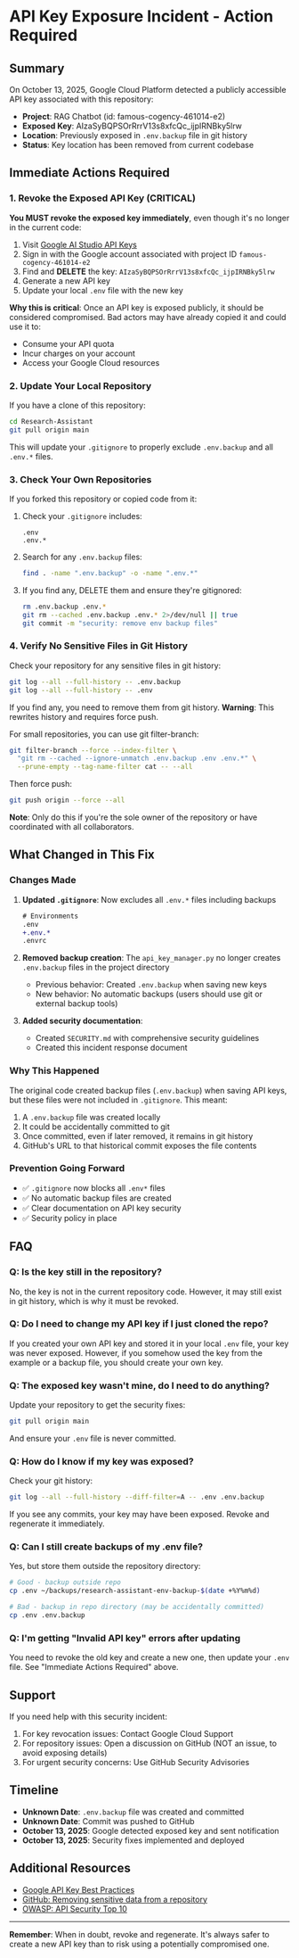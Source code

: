 # API Key Exposure Incident - Action Required

## Summary

On October 13, 2025, Google Cloud Platform detected a publicly accessible API key associated with this repository:

- **Project**: RAG Chatbot (id: famous-cogency-461014-e2)
- **Exposed Key**: AIzaSyBQPSOrRrrV13s8xfcQc_ijpIRNBky5lrw
- **Location**: Previously exposed in `.env.backup` file in git history
- **Status**: Key location has been removed from current codebase

## Immediate Actions Required

### 1. Revoke the Exposed API Key (CRITICAL)

**You MUST revoke the exposed key immediately**, even though it's no longer in the current code:

1. Visit [Google AI Studio API Keys](https://makersuite.google.com/app/apikey)
2. Sign in with the Google account associated with project ID `famous-cogency-461014-e2`
3. Find and **DELETE** the key: `AIzaSyBQPSOrRrrV13s8xfcQc_ijpIRNBky5lrw`
4. Generate a new API key
5. Update your local `.env` file with the new key

**Why this is critical**: Once an API key is exposed publicly, it should be considered compromised. Bad actors may have already copied it and could use it to:
- Consume your API quota
- Incur charges on your account
- Access your Google Cloud resources

### 2. Update Your Local Repository

If you have a clone of this repository:

```bash
cd Research-Assistant
git pull origin main
```

This will update your `.gitignore` to properly exclude `.env.backup` and all `.env.*` files.

### 3. Check Your Own Repositories

If you forked this repository or copied code from it:

1. Check your `.gitignore` includes:
   ```
   .env
   .env.*
   ```

2. Search for any `.env.backup` files:
   ```bash
   find . -name ".env.backup" -o -name ".env.*"
   ```

3. If you find any, DELETE them and ensure they're gitignored:
   ```bash
   rm .env.backup .env.*
   git rm --cached .env.backup .env.* 2>/dev/null || true
   git commit -m "security: remove env backup files"
   ```

### 4. Verify No Sensitive Files in Git History

Check your repository for any sensitive files in git history:

```bash
git log --all --full-history -- .env.backup
git log --all --full-history -- .env
```

If you find any, you need to remove them from git history. **Warning**: This rewrites history and requires force push.

For small repositories, you can use git filter-branch:
```bash
git filter-branch --force --index-filter \
  "git rm --cached --ignore-unmatch .env.backup .env .env.*" \
  --prune-empty --tag-name-filter cat -- --all
```

Then force push:
```bash
git push origin --force --all
```

**Note**: Only do this if you're the sole owner of the repository or have coordinated with all collaborators.

## What Changed in This Fix

### Changes Made

1. **Updated `.gitignore`**: Now excludes all `.env.*` files including backups
   ```diff
   # Environments
   .env
   +.env.*
   .envrc
   ```

2. **Removed backup creation**: The `api_key_manager.py` no longer creates `.env.backup` files in the project directory
   - Previous behavior: Created `.env.backup` when saving new keys
   - New behavior: No automatic backups (users should use git or external backup tools)

3. **Added security documentation**:
   - Created `SECURITY.md` with comprehensive security guidelines
   - Created this incident response document

### Why This Happened

The original code created backup files (`.env.backup`) when saving API keys, but these files were not included in `.gitignore`. This meant:

1. A `.env.backup` file was created locally
2. It could be accidentally committed to git
3. Once committed, even if later removed, it remains in git history
4. GitHub's URL to that historical commit exposes the file contents

### Prevention Going Forward

- ✅ `.gitignore` now blocks all `.env*` files
- ✅ No automatic backup files are created
- ✅ Clear documentation on API key security
- ✅ Security policy in place

## FAQ

### Q: Is the key still in the repository?

No, the key is not in the current repository code. However, it may still exist in git history, which is why it must be revoked.

### Q: Do I need to change my API key if I just cloned the repo?

If you created your own API key and stored it in your local `.env` file, your key was never exposed. However, if you somehow used the key from the example or a backup file, you should create your own key.

### Q: The exposed key wasn't mine, do I need to do anything?

Update your repository to get the security fixes:
```bash
git pull origin main
```

And ensure your `.env` file is never committed.

### Q: How do I know if my key was exposed?

Check your git history:
```bash
git log --all --full-history --diff-filter=A -- .env .env.backup
```

If you see any commits, your key may have been exposed. Revoke and regenerate it immediately.

### Q: Can I still create backups of my .env file?

Yes, but store them outside the repository directory:
```bash
# Good - backup outside repo
cp .env ~/backups/research-assistant-env-backup-$(date +%Y%m%d)

# Bad - backup in repo directory (may be accidentally committed)
cp .env .env.backup
```

### Q: I'm getting "Invalid API key" errors after updating

You need to revoke the old key and create a new one, then update your `.env` file. See "Immediate Actions Required" above.

## Support

If you need help with this security incident:

1. For key revocation issues: Contact Google Cloud Support
2. For repository issues: Open a discussion on GitHub (NOT an issue, to avoid exposing details)
3. For urgent security concerns: Use GitHub Security Advisories

## Timeline

- **Unknown Date**: `.env.backup` file was created and committed
- **Unknown Date**: Commit was pushed to GitHub
- **October 13, 2025**: Google detected exposed key and sent notification
- **October 13, 2025**: Security fixes implemented and deployed

## Additional Resources

- [Google API Key Best Practices](https://cloud.google.com/docs/authentication/api-keys)
- [GitHub: Removing sensitive data from a repository](https://docs.github.com/en/authentication/keeping-your-account-and-data-secure/removing-sensitive-data-from-a-repository)
- [OWASP: API Security Top 10](https://owasp.org/www-project-api-security/)

---

**Remember**: When in doubt, revoke and regenerate. It's always safer to create a new API key than to risk using a potentially compromised one.
